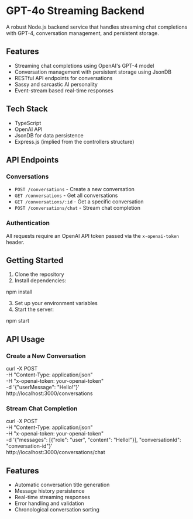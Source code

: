 # GPT-4o Streaming Backend

A robust Node.js backend service that handles streaming chat completions with GPT-4, conversation management, and persistent storage.

## Features

- Streaming chat completions using OpenAI's GPT-4 model
- Conversation management with persistent storage using JsonDB
- RESTful API endpoints for conversations
- Sassy and sarcastic AI personality
- Event-stream based real-time responses

## Tech Stack

- TypeScript
- OpenAI API
- JsonDB for data persistence
- Express.js (implied from the controllers structure)

## API Endpoints

### Conversations

- `POST /conversations` - Create a new conversation
- `GET /conversations` - Get all conversations
- `GET /conversations/:id` - Get a specific conversation
- `POST /conversations/chat` - Stream chat completion

### Authentication

All requests require an OpenAI API token passed via the `x-openai-token` header.


## Getting Started

1. Clone the repository
2. Install dependencies:

npm install


3. Set up your environment variables
4. Start the server:

npm start


## API Usage

### Create a New Conversation

curl -X POST \
  -H "Content-Type: application/json" \
  -H "x-openai-token: your-openai-token" \
  -d '{"userMessage": "Hello!"}' \
  http://localhost:3000/conversations


### Stream Chat Completion

curl -X POST \
  -H "Content-Type: application/json" \
  -H "x-openai-token: your-openai-token" \
  -d '{"messages": [{"role": "user", "content": "Hello!"}], "conversationId": "conversation-id"}' \
  http://localhost:3000/conversations/chat


## Features

- Automatic conversation title generation
- Message history persistence
- Real-time streaming responses
- Error handling and validation
- Chronological conversation sorting